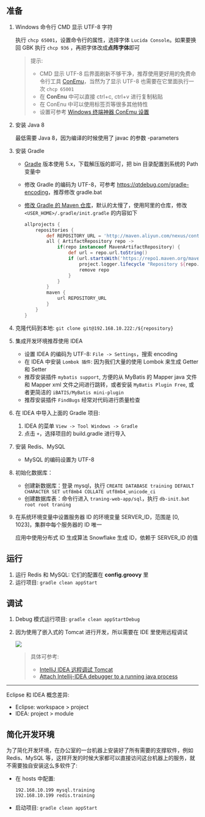 ## 准备

1. Windows 命令行 CMD 显示 UTF-8 字符

   执行 `chcp 65001`，设置命令行的属性，选择字体 `Lucida Console`。如果要换回 GBK 执行 `chcp 936` ，再把字体改成**点阵字体**即可

   > 提示: 
   >
   > * CMD 显示 UTF-8 后界面刷新不够干净，推荐使用更好用的免费命令行工具 [ConEmu](https://github.com/Maximus5/ConEmu)，当然为了显示 UTF-8 也需要在它里面执行一次 `chcp 65001`
   > * 在 **ConEnu** 中可以直接 ctrl+c, ctrl+v 进行复制粘贴
   > * 在 ConEnu 中可以使用标签页等很多其他特性
   > * 设置可参考 [Windows 终端神器 ConEmu 设置](http://blog.csdn.net/m1mory/article/details/72591289)

2. 安装 Java 8

   最低需要 Java 8，因为编译的时候使用了 javac 的参数 -parameters

3. 安装 Gradle

   * [Gradle](https://gradle.org/install/) 版本使用 5.x，下载解压版的即可，把 bin 目录配置到系统的 Path 变量中

   * 修改 Gradle 的编码为 UTF-8，可参考 <https://qtdebug.com/gradle-encoding>，推荐修改 gradle.bat
   * [修改 Gradle 的 Maven 仓库](http://qtdebug.com/gradle-maven-repo/)，默认的太慢了，使用阿里的仓库，修改 `<USER_HOME>/.gradle/init.gradle` 的内容如下

     ```groovy
     allprojects {
         repositories {
             def REPOSITORY_URL = 'http://maven.aliyun.com/nexus/content/groups/public/'
             all { ArtifactRepository repo ->
                 if(repo instanceof MavenArtifactRepository) {
                     def url = repo.url.toString()
                     if (url.startsWith('https://repo1.maven.org/maven2') || url.startsWith('https://jcenter.bintray.com/')) {
                         project.logger.lifecycle "Repository ${repo.url} replaced by $REPOSITORY_URL."
                         remove repo
                     }
                 }
             }
             maven {
                 url REPOSITORY_URL
             }
         }
     }
     ```

4. 克隆代码到本地: `git clone git@192.168.10.222:/${repository}`

5. 集成开发环境推荐使用 IDEA
   * 设置 IDEA 的编码为 UTF-8: `File -> Settings`，搜索 encoding
   * 在 IDEA 中安装 `Lombok 插件`: 因为我们大量的使用 Lombok 来生成 Getter 和 Setter
   * 推荐安装插件 `mybatis support`, 方便的从 MyBatis 的 Mapper java 文件和 Mapper xml 文件之间进行跳转，或者安装 `MyBatis Plugin Free`, 或者更简洁的 `iBATIS/MyBatis mini-plugin`
   * 推荐安装插件 `FindBugs` 经常对代码进行质量检查

6. 在 IDEA 中导入上面的 Gradle 项目: 
    1.  IDEA 的菜单 `View -> Tool Windows -> Gradle`
    2.  点击 `+`，选择项目的 build.gradle 进行导入

7. 安装 Redis、MySQL

   * MySQL 的编码设置为 UTF-8

8. 初始化数据库：
   * 创建新数据库：登录 mysql，执行 `CREATE DATABASE training DEFAULT CHARACTER SET utf8mb4 COLLATE utf8mb4_unicode_ci`
   * 创建数据库表：命令行进入 `traning-web-app/sql`，执行 `db-init.bat root root traning` 
   
9. 在系统环境变量中设置服务器 ID 的环境变量 SERVER_ID，范围是 [0, 1023]，集群中每个服务器的 ID 唯一

   应用中使用分布式 ID 生成算法 Snowflake 生成 ID，依赖于 SERVER_ID 的值

## 运行

1. 运行 Redis 和 MySQL: 它们的配置在 **config.groovy** 里
2. 运行项目: `gradle clean appStart`

## 调试

1. Debug 模式运行项目: `gradle clean appStartDebug`
2. 因为使用了嵌入式的 Tomcat 进行开发，所以需要在 IDE 里使用远程调试

   ![](../img/debug.png)

   > 具体可参考: 
   >
   > * [IntelliJ IDEA 远程调试 Tomcat](https://github.com/judasn/IntelliJ-IDEA-Tutorial/blob/master/remote-debugging.md)
   > * [Attach Intellij-IDEA debugger to a running java process](https://stackoverflow.com/questions/21114066/attach-intellij-idea-debugger-to-a-running-java-process)

---

Eclipse 和 IDEA 概念差异:

* Eclipse: workspace > project
* IDEA: project > module

## 简化开发环境

为了简化开发环境，在办公室的一台机器上安装好了所有需要的支撑软件，例如 Redis、MySQL 等，这样开发的时候大家都可以直接访问这台机器上的服务，就不需要独自安装这么多软件了:

* 在 hosts 中配置:

  ```
  192.168.10.199 mysql.training
  192.168.10.199 redis.training
  ```

* 启动项目: `gradle clean appStart`